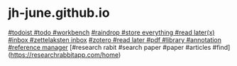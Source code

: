 # jh-june.github.io

[#todoist #todo #workbench](https://todoist.com/app/project/2300467162)
[#raindrop #store everything #read later(x) #inbox #zettelaksten inbox](https://app.raindrop.io/my/0)
[#zotero #read later #pdf #library #annotation #reference manager](https://www.zotero.org/jh_june)
[#research rabit #search paper #paper #articles #find] (https://researchrabbitapp.com/home)
